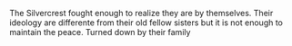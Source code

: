The Silvercrest fought enough to realize they are by themselves. Their ideology are differente from their old fellow sisters but it is not enough to maintain the peace. Turned down by their family

